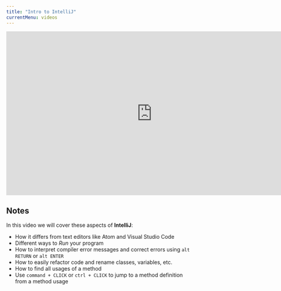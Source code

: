 ```yaml
---
title: "Intro to IntelliJ"
currentMenu: videos
---
```


<div class="youtube-wrapper"><iframe width="776" height="437" src="https://www.youtube.com/embed/S764o0mAXhg" frameborder="0" allowfullscreen></iframe></div>

## Notes

In this video we will cover these aspects of **IntelliJ**:

* How it differs from text editors like Atom and Visual Studio Code
* Different ways to *Run* your program
* How to interpret compiler error messages and correct errors using `alt RETURN` or `alt ENTER`
* How to easily refactor code and rename classes, variables, etc.
* How to find all usages of a method
* Use `command + CLICK` or `ctrl + CLICK` to jump to a method definition from a method usage
